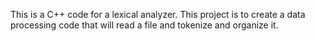 This is a C++ code for a lexical analyzer. This project is to create a data processing code that will read a file and tokenize and organize it. 